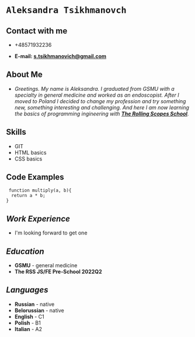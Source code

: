 # **`Aleksandra Tsikhmanovch`**

## **Contact with me**
- +48571932236

- **E-mail: [s.tsikhmanovich@gmail.com](s.tsikhmanovich@gmail.com)**

## **About Me**
- *Greetings. My name is Aleksandra. I graduated from GSMU with a specialty in general medicine and worked as an endoscopist. After I moved to Poland I decided to change my profession and try something new, something interesting and challenging. And here I am now learning the basics of programming ingineering with **[The Rolling Scopes School](https://app.rs.school/)**.*

## **Skills**
 - GIT
 - HTML basics
 - CSS basics

## Code Examples
```
 function multiply(a, b){
  return a * b;
}
```

## ***Work Experience***
- I'm looking forward to get one


## ***Education***
- **GSMU** - general medicine
- **The RSS JS/FE Pre-School 2022Q2**


## ***Languages***

- **Russian** - native
- **Belorussian** - native
- **English** - C1
- **Polish** - B1
- **Italian** - A2
